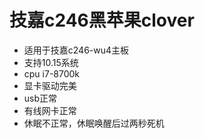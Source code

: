 # 技嘉c246黑苹果clover
- 适用于技嘉c246-wu4主板
- 支持10.15系统
- cpu i7-8700k
- 显卡驱动完美
- usb正常
- 有线网卡正常
- 休眠不正常，休眠唤醒后过两秒死机